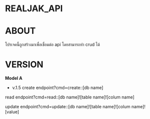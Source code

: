 # REALJAK_API

# ABOUT
โปรเจคนี้ถูกสร้างมาเพื่อเชื่อมต่อ api โดยสามารถทำ crud ได้

# VERSION
**Model A**
- v.1.5
create
endpoint?cmd=create::[db name]

read
endpoint?cmd=read::[db name]![table name]![colum name]

update
endpoint?cmd=update::[db name]![table name]![colum name]![value]


